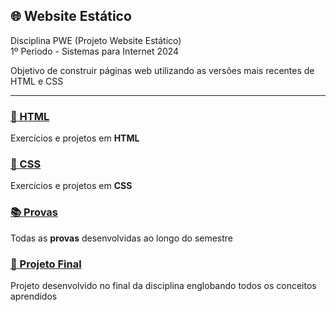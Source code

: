 ## 🌐 Website Estático

Disciplina PWE (Projeto Website Estático)<br>
1º Periodo - Sistemas para Internet 2024

Objetivo de construir páginas web utilizando as versões mais recentes de HTML e CSS

---

### [📝 HTML](https://arthurz7.github.io/website-estatico/html/)
Exercícios e projetos em **HTML** 

### [🎨 CSS](https://arthurz7.github.io/website-estatico/css/)
Exercícios e projetos em **CSS**

### [📚 Provas](https://arthurz7.github.io/website-estatico/provas/)
Todas as **provas** desenvolvidas ao longo do semestre

### [🚀 Projeto Final](https://arthurz7.github.io/site-tv-retro/)
Projeto desenvolvido no final da disciplina englobando todos os conceitos aprendidos